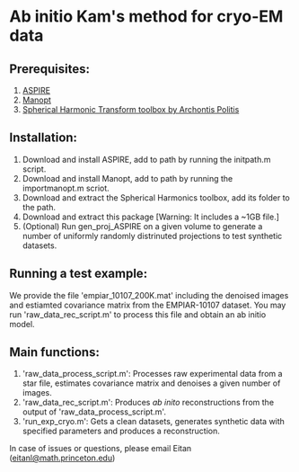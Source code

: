 # Ab initio Kam's method for cryo-EM data

## Prerequisites:
1. [ASPIRE](http://spr.math.princeton.edu/)
2. [Manopt](http://manopt.org/)
3. [Spherical Harmonic Transform toolbox by Archontis Politis](https://www.mathworks.com/matlabcentral/fileexchange/43856-real-complex-spherical-harmonic-transform--gaunt-coefficients-and-rotations)

## Installation:

1. Download and install ASPIRE, add to path by running the initpath.m script.
2. Download and install Manopt, add to path by running the importmanopt.m scriot.
3. Download and extract the Spherical Harmonics toolbox, add its folder to the path.
4. Download and extract this package [Warning: It includes a ~1GB file.]
5. (Optional) Run gen_proj_ASPIRE on a given volume to generate a number of uniformly randomly distrinuted projections to test synthetic datasets.

## Running a test example:

We provide the file 'empiar_10107_200K.mat' including the denoised images and estiamted covariance matrix from the EMPIAR-10107 dataset. 
You may run 'raw_data_rec_script.m' to process this file and obtain an ab initio model.

## Main functions:

1. 'raw_data_process_script.m': Processes raw experimental data from a star file, estimates covariance matrix and denoises a given number of images.
2. 'raw_data_rec_script.m': Produces *ab inito* reconstructions from the output of 'raw_data_process_script.m'.
3. 'run_exp_cryo.m': Gets a clean datasets, generates synthetic data with specified parameters and produces a reconstruction.

In case of issues or questions, please email Eitan (eitanl@math.princeton.edu)
